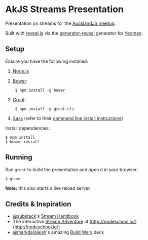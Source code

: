 AkJS Streams Presentation
=========================

Presentation on streams for the [AucklandJS meetup](http://www.meetup.com/AucklandJS/events/158877492/).

Built with [reveal.js](https://github.com/hakimel/reveal.js) via the [generator-reveal](https://github.com/slara/generator-reveal) generator for [Yeoman](http://yeoman.io/).


Setup
-----

Ensure you have the following installed:

1. [Node.js](http://nodejs.org/)
2. [Bower](http://bower.io/):

        $ npm install -g bower

3. [Grunt](http://gruntjs.com/):

        $ npm install -g grunt-cli

4. [Sass](http://sass-lang.com/) (refer to their [command line install instructions](http://sass-lang.com/install))


Install dependencies:

    $ npm install
    $ bower install


Running
-------

Run `grunt` to build the presentation and open it in your browser:

    $ grunt

**Note:** this also starts a live reload server.


Credits & Inspiration
---------------------

- [@substack](https://twitter.com/substack)'s [Stream Handbook](https://github.com/substack/stream-handbook)
- The interactive [Stream Adventure](http://nodeschool.io/#stream-adventure) at [http://nodeschool.io/](http://nodeschool.io/)
- [@markdalgleish](https://twitter.com/markdalgleish)'s amazing [Build Wars](http://markdalgleish.github.io/presentation-build-wars-gulp-vs-grunt) deck

